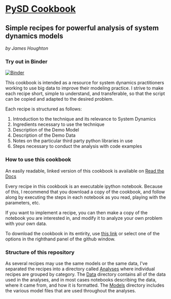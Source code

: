[PySD Cookbook](http://pysd-cookbook.readthedocs.org/)
=============
## Simple recipes for powerful analysis of system dynamics models
*by James Houghton*

### Try out in Binder
[![Binder](https://mybinder.org/badge_logo.svg)](https://mybinder.org/v2/gh/SDXorg/PySD-Cookbook/HEAD)

This cookbook is intended as a resource for system dynamics practitioners working to use big data to
improve their modeling practice. I strive to make each recipe short, simple to understand, and transferable,
so that the script can be copied and adapted to the desired problem.

Each recipe is structured as follows:

1. Introduction to the technique and its relevance to System Dynamics
2. Ingredients necessary to use the technique
 1. Description of the Demo Model
 2. Description of the Demo Data
 3. Notes on the particular third party python libraries in use
3. Steps necessary to conduct the analysis with code examples

### How to use this cookbook
An easily readable, linked version of this cookbook is available on [Read the Docs](http://pysd-cookbook.readthedocs.org/)

Every recipe in this cookbook is an executable ipython notebook. Because of this, I recommend that you download a copy of the cookbook, and follow along by executing the steps in each notebook as you read, playing with the parameters, etc.

If you want to implement a recipe, you can then make a copy of the notebook you are interested in, and modify it to analyze your own problem with your own data.

To download the cookbook in its entirity, use [this link](https://github.com/SDXorg/PySD-Cookbook/archive/master.zip) or select one of the options in the righthand panel of the github window.

### Structure of this repository
As several recipes may use the same models or the same data, I've separated the recipes into a directory called [Analyses](https://github.com/SDXorg/PySD-Cookbook/tree/master/analyses) where individual recipes are grouped by category. The [Data](https://github.com/SDXorg/PySD-Cookbook/tree/master/data) directory contains all of the data used in the analyses, and in most cases notebooks describing the data, where it came from, and how it is formatted. The [Models](https://github.com/SDXorg/PySD-Cookbook/tree/master/models) directory includes the various model files that are used throughout the analyses.
